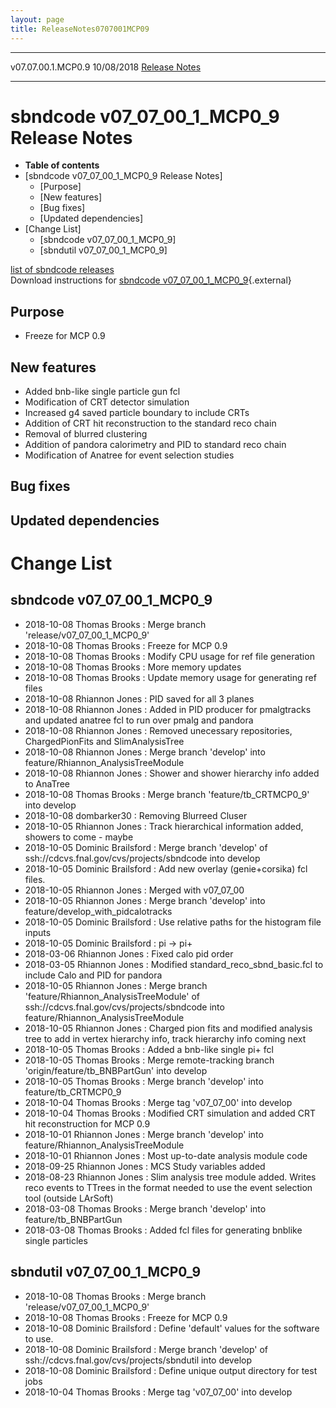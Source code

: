 ```yaml
---
layout: page
title: ReleaseNotes0707001MCP09
---
```


  -------------------- ------------ -- -- ------------------------------------------------------------
  v07.07.00.1.MCP0.9   10/08/2018         [Release Notes](ReleaseNotes0707001MCP09.html)
  -------------------- ------------ -- -- ------------------------------------------------------------



sbndcode v07\_07\_00\_1\_MCP0\_9 Release Notes
===========================================================================================================

-   **Table of contents**
-   [sbndcode v07\_07\_00\_1\_MCP0\_9 Release
    Notes]
    -   [Purpose]
    -   [New features]
    -   [Bug fixes]
    -   [Updated dependencies]
-   [Change List]
    -   [sbndcode v07\_07\_00\_1\_MCP0\_9]
    -   [sbndutil v07\_07\_00\_1\_MCP0\_9]

[list of sbndcode
releases](List_of_SBND_code_releases.html)\
Download instructions for [sbndcode
v07\_07\_00\_1\_MCP0\_9](http://scisoft.fnal.gov/scisoft/bundles/sbnd/v07_07_00_1_MCP0_9/sbndcode-v07_07_00_1_MCP0_9.html){.external}



Purpose
----------------------------------

-   Freeze for MCP 0.9



New features
--------------------------------------------

-   Added bnb-like single particle gun fcl
-   Modification of CRT detector simulation
-   Increased g4 saved particle boundary to include CRTs
-   Addition of CRT hit reconstruction to the standard reco chain
-   Removal of blurred clustering
-   Addition of pandora calorimetry and PID to standard reco chain
-   Modification of Anatree for event selection studies



Bug fixes
--------------------------------------



Updated dependencies
------------------------------------------------------------



Change List
==========================================



sbndcode v07\_07\_00\_1\_MCP0\_9
-------------------------------------------------------------------------------

-   2018-10-08 Thomas Brooks : Merge branch
    \'release/v07\_07\_00\_1\_MCP0\_9\'
-   2018-10-08 Thomas Brooks : Freeze for MCP 0.9
-   2018-10-08 Thomas Brooks : Modify CPU usage for ref file generation
-   2018-10-08 Thomas Brooks : More memory updates
-   2018-10-08 Thomas Brooks : Update memory usage for generating ref
    files
-   2018-10-08 Rhiannon Jones : PID saved for all 3 planes
-   2018-10-08 Rhiannon Jones : Added in PID producer for pmalgtracks
    and updated anatree fcl to run over pmalg and pandora
-   2018-10-08 Rhiannon Jones : Removed unecessary repositories,
    ChargedPionFits and SlimAnalysisTree
-   2018-10-08 Rhiannon Jones : Merge branch \'develop\' into
    feature/Rhiannon\_AnalysisTreeModule
-   2018-10-08 Rhiannon Jones : Shower and shower hierarchy info added
    to AnaTree
-   2018-10-08 Thomas Brooks : Merge branch \'feature/tb\_CRTMCP0\_9\'
    into develop
-   2018-10-08 dombarker30 : Removing Blurreed Cluser
-   2018-10-05 Rhiannon Jones : Track hierarchical information added,
    showers to come - maybe
-   2018-10-05 Dominic Brailsford : Merge branch \'develop\' of
    ssh://cdcvs.fnal.gov/cvs/projects/sbndcode into develop
-   2018-10-05 Dominic Brailsford : Add new overlay (genie+corsika) fcl
    files.
-   2018-10-05 Rhiannon Jones : Merged with v07\_07\_00
-   2018-10-05 Rhiannon Jones : Merge branch \'develop\' into
    feature/develop\_with\_pidcalotracks
-   2018-10-05 Dominic Brailsford : Use relative paths for the histogram
    file inputs
-   2018-10-05 Dominic Brailsford : pi -\> pi+
-   2018-03-06 Rhiannon Jones : Fixed calo pid order
-   2018-03-05 Rhiannon Jones : Modified standard\_reco\_sbnd\_basic.fcl
    to include Calo and PID for pandora
-   2018-10-05 Rhiannon Jones : Merge branch
    \'feature/Rhiannon\_AnalysisTreeModule\' of
    ssh://cdcvs.fnal.gov/cvs/projects/sbndcode into
    feature/Rhiannon\_AnalysisTreeModule
-   2018-10-05 Rhiannon Jones : Charged pion fits and modified analysis
    tree to add in vertex hierarchy info, track hierarchy info coming
    next
-   2018-10-05 Thomas Brooks : Added a bnb-like single pi+ fcl
-   2018-10-05 Thomas Brooks : Merge remote-tracking branch
    \'origin/feature/tb\_BNBPartGun\' into develop
-   2018-10-05 Thomas Brooks : Merge branch \'develop\' into
    feature/tb\_CRTMCP0\_9
-   2018-10-04 Thomas Brooks : Merge tag \'v07\_07\_00\' into develop
-   2018-10-04 Thomas Brooks : Modified CRT simulation and added CRT hit
    reconstruction for MCP 0.9
-   2018-10-01 Rhiannon Jones : Merge branch \'develop\' into
    feature/Rhiannon\_AnalysisTreeModule
-   2018-10-01 Rhiannon Jones : Most up-to-date analysis module code
-   2018-09-25 Rhiannon Jones : MCS Study variables added
-   2018-08-23 Rhiannon Jones : Slim analysis tree module added. Writes
    reco events to TTrees in the format needed to use the event
    selection tool (outside LArSoft)
-   2018-03-08 Thomas Brooks : Merge branch \'develop\' into
    feature/tb\_BNBPartGun
-   2018-03-08 Thomas Brooks : Added fcl files for generating bnblike
    single particles



sbndutil v07\_07\_00\_1\_MCP0\_9
-------------------------------------------------------------------------------

-   2018-10-08 Thomas Brooks : Merge branch
    \'release/v07\_07\_00\_1\_MCP0\_9\'
-   2018-10-08 Thomas Brooks : Freeze for MCP 0.9
-   2018-10-08 Dominic Brailsford : Define \'default\' values for the
    software to use.
-   2018-10-08 Dominic Brailsford : Merge branch \'develop\' of
    ssh://cdcvs.fnal.gov/cvs/projects/sbndutil into develop
-   2018-10-08 Dominic Brailsford : Define unique output directory for
    test jobs
-   2018-10-04 Thomas Brooks : Merge tag \'v07\_07\_00\' into develop
